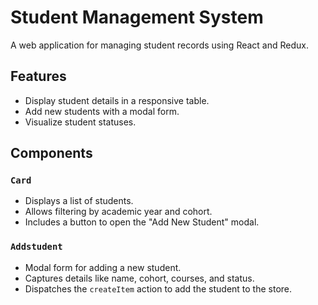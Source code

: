 # Student Management System

A web application for managing student records using React and Redux.

## Features
- Display student details in a responsive table.
- Add new students with a modal form.
- Visualize student statuses.

## Components
### `Card`
- Displays a list of students.
- Allows filtering by academic year and cohort.
- Includes a button to open the "Add New Student" modal.

### `Addstudent`
- Modal form for adding a new student.
- Captures details like name, cohort, courses, and status.
- Dispatches the `createItem` action to add the student to the store.
